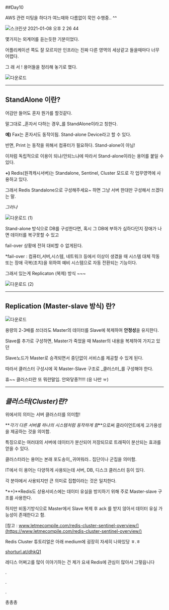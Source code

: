 ##Day10

AWS 관련 미팅을 하다가 여느때와 다름없이 묵언 수행중.. ^^ 

![스크린샷 2021-01-08 오후 2 26 44](https://user-images.githubusercontent.com/44457591/104022952-538c9100-5204-11eb-85a0-7a0169cdaa3e.jpeg)


몇가지는 외계어를 듣는듯한 기분이었다. 

어플리케이션 쪽도 잘 모르지만 인프라는 진짜 다른 영역의 세상같고 들을때마다 너무 어렵다.

그 래 서 ! 용어들을 정리해 놓기로 했다. 

![다운로드](https://user-images.githubusercontent.com/44457591/104022994-5f785300-5204-11eb-9a88-fef875fa9f5a.jpeg)


---

## StandAlone 이란?

어감만 들어도 혼자 뭔가를 할것같다.

말그대로 _혼자서 다하는 경우_를 StandAlone이라고 칭한다.

**예)** Fax는 혼자서도 동작이됨. Stand-alone Device라고 할 수 있다.

반면, Print 는 동작을 위해서 컴퓨터가 필요하다. Stand-alone이 아님!

이처럼 독립적으로 이용이 되냐/안되느냐에 따라서 Stand-alone이라는 용어를 붙일 수 있다.

**+)** Redis(원격캐시서버)는 Standalone, Sentinel, Cluster 모드로 각 업무영역에 사용하고 있다.

그래서 Redis Standalone으로 구성해주세요~ 하면 그냥 서버 한대만 구성해서 쓰겠다는 말.

_그러나_

![다운로드 (1)](https://user-images.githubusercontent.com/44457591/104023083-7d45b800-5204-11eb-91d9-41a4dc71f775.jpeg)


Stand-alone 방식으로 DB를 구성한다면, 혹시 그 DB에 부하가 심하다던지 장애가 나면 데이터를 복구못할 수 있고

fail-over 상황에 전혀 대비할 수 없게된다. 

\*fail-over : 컴퓨터,서버,시스템, 네트워크 등에서 이상이 생겼을 때 시스템 대체 작동 또는 장애 극복(조치)을 위하여 예비 시스템으로 자동 전환되는 기능이다.

그래서 있는게 Replicaton (복제) 방식 ~~~

![다운로드 (2)](https://user-images.githubusercontent.com/44457591/104023064-75861380-5204-11eb-8b7b-3a93c0e9b295.jpeg)

---

## Replication (Master-slave 방식) 란?

![다운로드](https://user-images.githubusercontent.com/44457591/104023131-89ca1080-5204-11eb-90f6-65aa1dde5918.png)

용량의 2-3배를 쓰더라도 Master의 데이터를 Slave에 복제하여 **안정성**을 유지한다.

Slave를 추가로 구성하면, Master가 죽었을 때 Master의 내용을 복제하여 가지고 있던

Slave노드가 Master로 승격되면서 중단없이 서비스를 제공할 수 있게 된다.

따라서 클러스터 구성시에 꼭 Master-Slave 구조로 _클러스터_를 구성해야 한다.

휴~~ 클러스터란 또 뭐란말임. 안와닿죵?!!!! (응 나만 ㅠ)

---

## _클러스터(Cluster)란?_

위에서의 의미는 서버 클러스터를 의미함! 

**_각기 다른 서버를 하나의 시스템처럼 동작하게 함_**으로써 클라이언트에게 고가용성을 제공하는 것을 의미함.

특징으로는 여러대의 서버에 데이터가 분산되어 저장되므로 트래픽이 분산되는 효과를 얻을 수 있다.

클러스터라는 용어는 본래 포도송이,,귀여워라.. 집단이나 군집을 의미함.

IT에서 이 용어는 다양하게 사용되는데 서버, DB, 디스크 클러스터 등이 있다. 

각 분야에서 사용되지만 큰 의미로 집합이라는 것은 일치한다. 

**+)**Redis도 상용서비스에는 데이터 유실을 방지하기 위해 주로 Master-slave 구조를 사용한다.

하지만 비동기방식으로 Master에서 Slave 복제 후 ack 를 받지 않아서 데이터 유실 가능성이 존재한다고 함.

[참고 : www.letmecompile.com/redis-cluster-sentinel-overview/](https://www.letmecompile.com/redis-cluster-sentinel-overview/)

Redis Cluster 튜토리얼은 아래 medium에 굉장히 자세히 나와있당 ㅎ.ㅎ

[shorturl.at/dhkQ1](http://shorturl.at/dhkQ1)

레디스 어쩌고를 많이 이야기하는 건 제가 요새 Redis에 관심이 많아서 그렇읍니다

.

.

.

총총총
